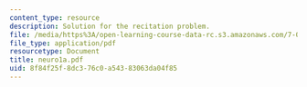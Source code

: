 ```yaml
---
content_type: resource
description: Solution for the recitation problem.
file: /media/https%3A/open-learning-course-data-rc.s3.amazonaws.com/7-012-introduction-to-biology-fall-2004/8f84f25f8dc376c0a54383063da04f85_neuro1a.pdf
file_type: application/pdf
resourcetype: Document
title: neuro1a.pdf
uid: 8f84f25f-8dc3-76c0-a543-83063da04f85
---
```

